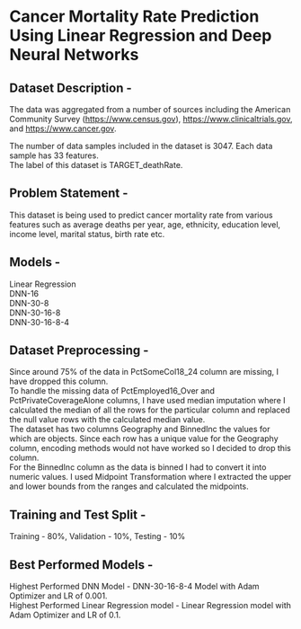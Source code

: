 # Cancer Mortality Rate Prediction Using Linear Regression and Deep Neural Networks

## Dataset Description - 

The data was aggregated from a number of sources including the American Community
Survey (https://www.census.gov), https://www.clinicaltrials.gov, and https://www.cancer.gov.

The number of data samples included in the dataset is 3047. 
Each data sample has 33 features.  
The label of this dataset is TARGET_deathRate.  

## Problem Statement -

This dataset is being used to predict cancer mortality rate from various
features such as average deaths per year, age, ethnicity, education level, income level,
marital status, birth rate etc.

## Models -

Linear Regression  
DNN-16  
DNN-30-8  
DNN-30-16-8  
DNN-30-16-8-4  

## Dataset Preprocessing -

Since around 75% of the data in PctSomeCol18_24 column are missing, I have
dropped this column.  
To handle the missing data of PctEmployed16_Over and PctPrivateCoverageAlone
columns, I have used median imputation where I calculated the median of all the rows
for the particular column and replaced the null value rows with the calculated median
value.  
The dataset has two columns Geography and BinnedInc the values for which are objects.
Since each row has a unique value for the Geography column, encoding methods would
not have worked so I decided to drop this column.  
For the BinnedInc column as the data is binned I had to convert it into numeric values. I
used Midpoint Transformation where I extracted the upper and lower bounds from the
ranges and calculated the midpoints.  

## Training and Test Split -

Training - 80%, Validation - 10%, Testing - 10% 

## Best Performed Models -

Highest Performed DNN Model - DNN-30-16-8-4 Model with Adam Optimizer and LR of
0.001.  
Highest Performed Linear Regression model - Linear Regression model with Adam
Optimizer and LR of 0.1.  

